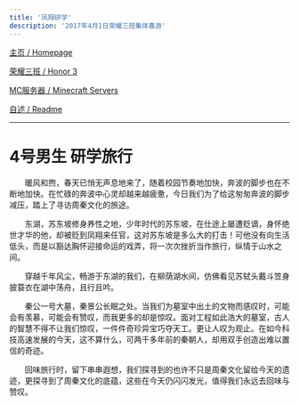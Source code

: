 ```yaml
---
title: '凤翔研学'
description: '2017年4月1日荣耀三班集体春游'
---
```


[主页 / Homepage](http://zhilu.fun)

[荣耀三班 / Honor 3](http://zhilu.fun/honor3)

[MC服务器 / Minecraft Servers](http://zhilu.fun/mc)

[自述 / Readme](http://zhilu.fun/README)

------

# 4号男生 研学旅行

　　暖风和煦，春天已悄无声息地来了，随着校园节奏地加快，奔波的脚步也在不断地加快。在忙碌的奔波中心灵却越来越疲惫，今日我们为了给这匆匆奔波的脚步减压，踏上了寻访周秦文化的旅途。

　　东湖，苏东坡修身养性之地，少年时代的苏东坡，在仕途上屡遭贬谪，身怀绝世才华的他，却被贬到凤翔来任官，这对苏东坡是多么大的打击！可他没有向生活低头，而是以豁达胸怀迎接命运的戏弄，将一次次挫折当作旅行，纵情于山水之间。

　　穿越千年风尘，畅游于东湖的我们，在柳荫湖水间，仿佛看见苏轼头戴斗笠身披蓑衣在湖中荡舟，且行且吟。

　　秦公一号大墓，秦景公长眠之处。当我们为墓室中出土的文物而感叹时，可能会有羡慕，可能会有赞叹，而我更多的却是惊叹。面对工程如此浩大的墓室，古人的智慧不得不让我们惊叹，一件件奇珍异宝巧夺天工。更让人叹为观止。在如今科技高速发展的今天，这不算什么，可两千多年前的秦朝人，却用双手创造出难以置信的奇迹。

　　回味旅行时，留下串串遐想，我们探寻到的也许不只是周秦文化留给今天的遗迹，更探寻到了周秦文化的底蕴，这些在今天仍闪闪发光，值得我们永远去回味与赞叹。